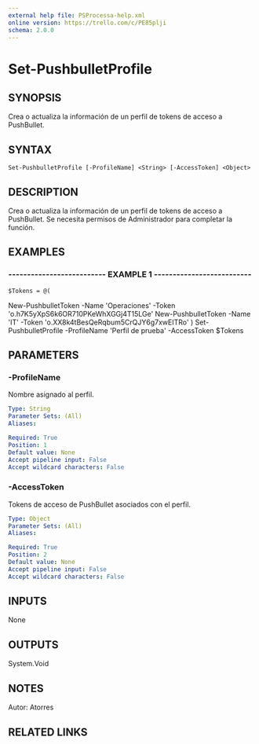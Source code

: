 ```yaml
---
external help file: PSProcessa-help.xml
online version: https://trello.com/c/PE85plji
schema: 2.0.0
---
```


# Set-PushbulletProfile

## SYNOPSIS
Crea o actualiza la información de un perfil de tokens de acceso a PushBullet.

## SYNTAX

```
Set-PushbulletProfile [-ProfileName] <String> [-AccessToken] <Object>
```

## DESCRIPTION
Crea o actualiza la información de un perfil de tokens de acceso a PushBullet.
Se necesita permisos de Administrador para completar la función.

## EXAMPLES

### -------------------------- EXAMPLE 1 --------------------------
```
$Tokens = @(
```

New-PushbulletToken -Name 'Operaciones' -Token 'o.h7K5yXpS6k6OR710PKeWhXGGj4T15LGe'
	New-PushbulletToken -Name 'IT' -Token 'o.XX8k4tBesQeRqbum5CrQJY6g7xwEITRo'
)
Set-PushbulletProfile -ProfileName 'Perfil de prueba' -AccessToken $Tokens

## PARAMETERS

### -ProfileName
Nombre asignado al perfil.

```yaml
Type: String
Parameter Sets: (All)
Aliases: 

Required: True
Position: 1
Default value: None
Accept pipeline input: False
Accept wildcard characters: False
```

### -AccessToken
Tokens de acceso de PushBullet asociados con el perfil.

```yaml
Type: Object
Parameter Sets: (All)
Aliases: 

Required: True
Position: 2
Default value: None
Accept pipeline input: False
Accept wildcard characters: False
```

## INPUTS
None

## OUTPUTS

System.Void

## NOTES
Autor: Atorres

## RELATED LINKS

